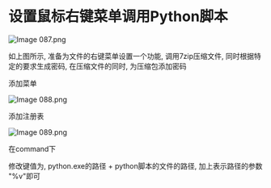 # 设置鼠标右键菜单调用Python脚本

![Image 087.png](https://7.dusays.com/2021/05/19/154ed785be618.png)

如上图所示, 准备为文件的右键菜单设置一个功能, 调用7zip压缩文件, 同时根据特定的要求生成密码, 在压缩文件的同时, 为压缩包添加密码

添加菜单

![Image 088.png](https://7.dusays.com/2021/05/19/e5538fc56851b.png)

添加注册表

![Image 089.png](https://7.dusays.com/2021/05/19/c9e50ffed3429.png)

在command下

修改键值为, python.exe的路径 + python脚本的文件的路径, 加上表示路径的参数 "%v"即可
